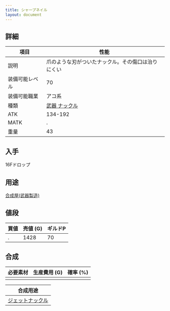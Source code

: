 ```yaml
---
title: シャープネイル
layout: document
---
```

## 詳細

|項目|性能|
|---|---|
|説明|爪のような刃がついたナックル。その傷口は治りにくい|
|装備可能レベル|70|
|装備可能職業|アコ系|
|種類|[武器 ナックル](武器(ナックル))|
|ATK|134-192|
|MATK|.|
|重量|43|

## 入手

16Fドロップ

## 用途

[合成屋(武器製造)](合成屋(武器製造))

## 値段

|買値|売値 (G)|ギルドP|
|---|---|---|
|.|1428|70|

## 合成

|必要素材|生産費用 (G)|確率 (%)|
|---|---|---|
||||

|合成用途|
|---|
|[ジェットナックル](ジェットナックル)|
